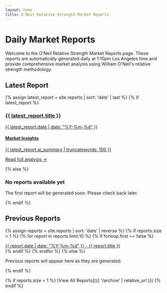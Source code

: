 ```yaml
---
layout: home
title: O'Neil Relative Strength Market Reports
---
```


# Daily Market Reports

Welcome to the O'Neil Relative Strength Market Reports page. These reports are automatically generated daily at 1:10pm Los Angeles time and provide comprehensive market analysis using William O'Neil's relative strength methodology.

## Latest Report

{% assign latest_report = site.reports | sort: 'date' | last %}
{% if latest_report %}
<a href="{{ latest_report.url | relative_url }}" class="latest-report-link">
  <div class="latest-report">
    <h3>{{ latest_report.title }}</h3>
    <p class="report-date">{{ latest_report.date | date: "%Y-%m-%d" }}</p>
    <div class="report-preview">
      <div class="highlights">
        <h4>Market Insights</h4>
        {{ latest_report.ai_summary | truncatewords: 100 }}
        <p class="read-more">Read full analysis →</p>
      </div>
    </div>
  </div>
</a>
{% else %}
<div class="latest-report">
  <h3>No reports available yet</h3>
  <p>The first report will be generated soon. Please check back later.</p>
</div>
{% endif %}

## Previous Reports

{% assign reports = site.reports | sort: 'date' | reverse %}
{% if reports.size > 1 %}
  {% for report in reports limit:10 %}
    {% if forloop.first == false %}
    <div class="report-item">
      <a href="{{ report.url | relative_url }}">
        <span class="report-date">{{ report.date | date: "%Y-%m-%d" }}</span> - 
        <span class="report-title">{{ report.title }}</span>
      </a>
    </div>
    {% endif %}
  {% endfor %}
{% else %}
  <p>Previous reports will appear here as they are generated.</p>
{% endif %}

{% if reports.size > 1 %}
[View All Reports]({{ '/archive' | relative_url }})
{% endif %}